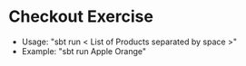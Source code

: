 # Checkout Exercise

* Usage: "sbt run < List of Products separated by space >"
* Example: "sbt run Apple Orange"
